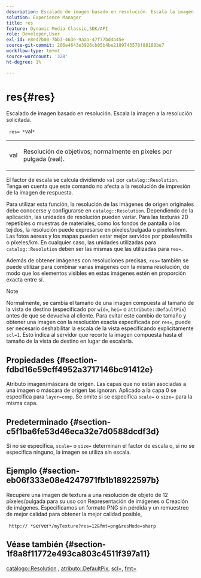 ```yaml
---
description: Escalado de imagen basado en resolución. Escala la imagen a la resolución solicitada.
solution: Experience Manager
title: res
feature: Dynamic Media Classic,SDK/API
role: Developer,User
exl-id: e8ed7b00-7bb3-463e-9aaa-47f77bd4b45e
source-git-commit: 206e4643e3926cb85b4be2189743578f88180be7
workflow-type: tm+mt
source-wordcount: '328'
ht-degree: 1%

---
```


# res{#res}

Escalado de imagen basado en resolución. Escala la imagen a la resolución solicitada.

` res= *`val`*`

<table id="simpletable_E69F3709266749C4A165C90FF18FF5AA"> 
 <tr class="strow"> 
  <td class="stentry"> <p> <span class="varname"> val  </span> </p> </td> 
  <td class="stentry"> <p>Resolución de objetivos; normalmente en píxeles por pulgada (real). </p> </td> 
 </tr> 
</table>

El factor de escala se calcula dividiendo *`val`* por `catalog::Resolution`. Tenga en cuenta que este comando no afecta a la resolución de impresión de la imagen de respuesta.

Para utilizar esta función, la resolución de las imágenes de origen originales debe conocerse y configurarse en `catalog::Resolution`. Dependiendo de la aplicación, las unidades de resolución pueden variar. Para las texturas 2D repetibles o muestras de materiales, como los fondos de pantalla o los tejidos, la resolución puede expresarse en píxeles/pulgada o píxeles/mm. Las fotos aéreas y los mapas pueden estar mejor servidos por píxeles/milla o píxeles/km. En cualquier caso, las unidades utilizadas para `catalog::Resolution` deben ser las mismas que las utilizadas para `res=`.

Además de obtener imágenes con resoluciones precisas, `res=` también se puede utilizar para combinar varias imágenes con la misma resolución, de modo que los elementos visibles en estas imágenes estén en proporción exacta entre sí.

>[!NOTE]
>
>Normalmente, se cambia el tamaño de una imagen compuesta al tamaño de la vista de destino (especificado por `wid=`, `hei=` o `attribute::DefaultPix`) antes de que se devuelva al cliente. Para evitar este cambio de tamaño y obtener una imagen con la resolución exacta especificada por `res=`, puede ser necesario deshabilitar la escala de la vista especificando explícitamente `scl=1`. Esto indica al servidor que recorte la imagen compuesta hasta el tamaño de la vista de destino en lugar de escalarla.

## Propiedades {#section-fdbd16e59cff4952a3717146bc91412e}

Atributo imagen/máscara de origen. Las capas que no están asociadas a una imagen o máscara de origen las ignoran. Aplicado a la capa 0 se especifica para `layer=comp`. Se omite si se especifica `scale=` o `size=` para la misma capa.

## Predeterminado {#section-c5f1ba6fe53d46eca32e7d0588dcdf3d}

Si no se especifica, `scale=` o `size=` determinan el factor de escala o, si no se especifica ninguno, la imagen se utiliza sin escala.

## Ejemplo {#section-eb06f333e08e4247971fb1b18922597b}

Recupere una imagen de textura a una resolución de objeto de 12 píxeles/pulgada para su uso con Representación de imágenes o Creación de imágenes. Especificamos un formato PNG sin pérdida y un remuestreo de mejor calidad para obtener la mejor calidad posible,

` http:// *`server`*/myTexture?res=12&fmt=png&resMode=sharp`

## Véase también {#section-1f8a8f11772e493ca803c4511f397a11}

[catálogo::Resolution](../../../../../is-api/image-catalog/image-serving-api-ref/c-image-catalog-reference/c-image-svg-data-reference/c-image-data-reference/r-resolution-cat.md#reference-de489f5f36b64bd0831749546f8728e1) ,  [atributo::DefaultPix](../../../../../is-api/image-catalog/image-serving-api-ref/c-image-catalog-reference/c-attributes-reference/r-defaultpix.md#reference-996b2c22b30f4fd9b970c84063306df1),  [scl=](../../../../../is-api/http-ref/image-serving-api-ref/c-http-protocol-reference/c-command-reference/r-scl.md#reference-b2a74e493d0d407e98fe350551ba3fcc),  [fmt=](../../../../../is-api/http-ref/image-serving-api-ref/c-http-protocol-reference/c-command-reference/r-is-http-fmt.md#reference-cdf10043423b45ba9fe15157fb3ae37a)
